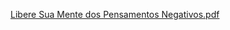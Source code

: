 [Libere Sua Mente dos Pensamentos Negativos.pdf](https://github.com/user-attachments/files/17850209/Libere.Sua.Mente.dos.Pensamentos.Negativos.pdf)

